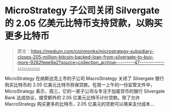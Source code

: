# MicroStrategy 子公司关闭 Silvergate 的 2.05 亿美元比特币支持贷款，以购买更多比特币

> 原文：<https://medium.com/coinmonks/microstrategy-subsidiary-closes-205-million-bitcoin-backed-loan-from-silvergate-to-buy-more-9282feee9a2?source=collection_archive---------47----------------------->

MicroStrategy 在纳斯达克上市的子公司 MacroStrategy 关闭了 Silvergate 银行购买比特币的 2.05 亿美元比特币担保贷款。在周一上午的一份监管文件中，MicroStrategy 表示，周三，它的一家子公司与专注于加密货币的银行 Silvergate Bank 达成协议，接受额外的 2.05 亿美元比特币计价贷款。除了允许 MacroStrategy 购买更多的比特币，2.05 亿美元的贷款可以用来支付成本…